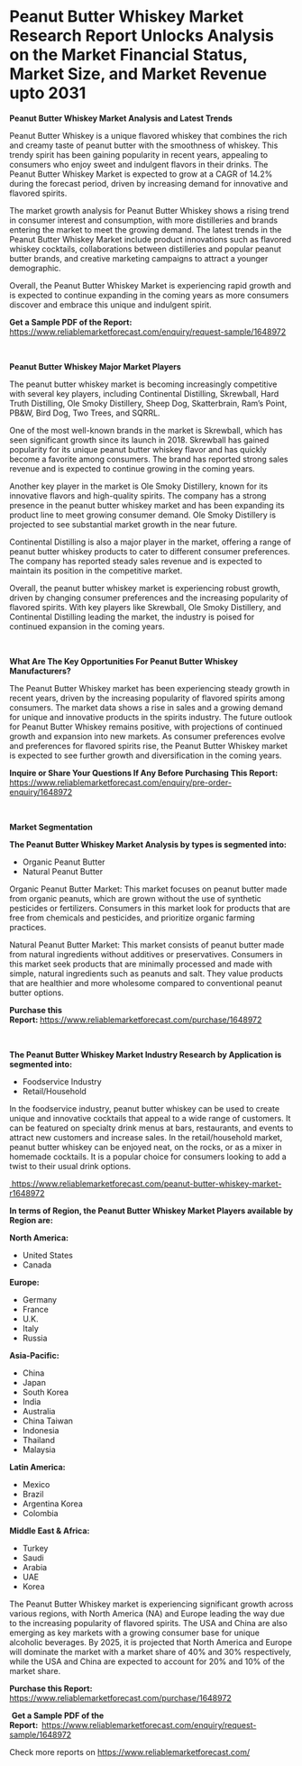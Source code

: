 <p><h1>Peanut Butter Whiskey Market Research Report Unlocks Analysis on the Market Financial Status, Market Size, and Market Revenue upto 2031</h1></p><p><strong>Peanut Butter Whiskey Market Analysis and Latest Trends</strong></p>
<p><p>Peanut Butter Whiskey is a unique flavored whiskey that combines the rich and creamy taste of peanut butter with the smoothness of whiskey. This trendy spirit has been gaining popularity in recent years, appealing to consumers who enjoy sweet and indulgent flavors in their drinks. The Peanut Butter Whiskey Market is expected to grow at a CAGR of 14.2% during the forecast period, driven by increasing demand for innovative and flavored spirits.</p><p>The market growth analysis for Peanut Butter Whiskey shows a rising trend in consumer interest and consumption, with more distilleries and brands entering the market to meet the growing demand. The latest trends in the Peanut Butter Whiskey Market include product innovations such as flavored whiskey cocktails, collaborations between distilleries and popular peanut butter brands, and creative marketing campaigns to attract a younger demographic.</p><p>Overall, the Peanut Butter Whiskey Market is experiencing rapid growth and is expected to continue expanding in the coming years as more consumers discover and embrace this unique and indulgent spirit.</p></p>
<p><strong>Get a Sample PDF of the Report:&nbsp;</strong> <a href="https://www.reliablemarketforecast.com/enquiry/request-sample/1648972">https://www.reliablemarketforecast.com/enquiry/request-sample/1648972</a></p>
<p>&nbsp;</p>
<p><strong>Peanut Butter Whiskey Major Market Players</strong></p>
<p><p>The peanut butter whiskey market is becoming increasingly competitive with several key players, including Continental Distilling, Skrewball, Hard Truth Distilling, Ole Smoky Distillery, Sheep Dog, Skatterbrain, Ram’s Point, PB&W, Bird Dog, Two Trees, and SQRRL. </p><p>One of the most well-known brands in the market is Skrewball, which has seen significant growth since its launch in 2018. Skrewball has gained popularity for its unique peanut butter whiskey flavor and has quickly become a favorite among consumers. The brand has reported strong sales revenue and is expected to continue growing in the coming years.</p><p>Another key player in the market is Ole Smoky Distillery, known for its innovative flavors and high-quality spirits. The company has a strong presence in the peanut butter whiskey market and has been expanding its product line to meet growing consumer demand. Ole Smoky Distillery is projected to see substantial market growth in the near future.</p><p>Continental Distilling is also a major player in the market, offering a range of peanut butter whiskey products to cater to different consumer preferences. The company has reported steady sales revenue and is expected to maintain its position in the competitive market.</p><p>Overall, the peanut butter whiskey market is experiencing robust growth, driven by changing consumer preferences and the increasing popularity of flavored spirits. With key players like Skrewball, Ole Smoky Distillery, and Continental Distilling leading the market, the industry is poised for continued expansion in the coming years.</p></p>
<p>&nbsp;</p>
<p><strong>What Are The Key Opportunities For Peanut Butter Whiskey Manufacturers?</strong></p>
<p><p>The Peanut Butter Whiskey market has been experiencing steady growth in recent years, driven by the increasing popularity of flavored spirits among consumers. The market data shows a rise in sales and a growing demand for unique and innovative products in the spirits industry. The future outlook for Peanut Butter Whiskey remains positive, with projections of continued growth and expansion into new markets. As consumer preferences evolve and preferences for flavored spirits rise, the Peanut Butter Whiskey market is expected to see further growth and diversification in the coming years.</p></p>
<p><strong>Inquire or Share Your Questions If Any Before Purchasing This Report:</strong> <a href="https://www.reliablemarketforecast.com/enquiry/pre-order-enquiry/1648972">https://www.reliablemarketforecast.com/enquiry/pre-order-enquiry/1648972</a></p>
<p>&nbsp;</p>
<p><strong>Market Segmentation</strong></p>
<p><strong>The Peanut Butter Whiskey Market Analysis by types is segmented into:</strong></p>
<p><ul><li>Organic Peanut Butter</li><li>Natural Peanut Butter</li></ul></p>
<p><p>Organic Peanut Butter Market: This market focuses on peanut butter made from organic peanuts, which are grown without the use of synthetic pesticides or fertilizers. Consumers in this market look for products that are free from chemicals and pesticides, and prioritize organic farming practices.</p><p>Natural Peanut Butter Market: This market consists of peanut butter made from natural ingredients without additives or preservatives. Consumers in this market seek products that are minimally processed and made with simple, natural ingredients such as peanuts and salt. They value products that are healthier and more wholesome compared to conventional peanut butter options.</p></p>
<p><strong>Purchase this Report:&nbsp;</strong><a href="https://www.reliablemarketforecast.com/purchase/1648972">https://www.reliablemarketforecast.com/purchase/1648972</a></p>
<p>&nbsp;</p>
<p><strong>The Peanut Butter Whiskey Market Industry Research by Application is segmented into:</strong></p>
<p><ul><li>Foodservice Industry</li><li>Retail/Household</li></ul></p>
<p><p>In the foodservice industry, peanut butter whiskey can be used to create unique and innovative cocktails that appeal to a wide range of customers. It can be featured on specialty drink menus at bars, restaurants, and events to attract new customers and increase sales. In the retail/household market, peanut butter whiskey can be enjoyed neat, on the rocks, or as a mixer in homemade cocktails. It is a popular choice for consumers looking to add a twist to their usual drink options.</p></p>
<p><a href="https://www.reliablemarketforecast.com/peanut-butter-whiskey-market-r1648972">&nbsp;https://www.reliablemarketforecast.com/peanut-butter-whiskey-market-r1648972</a></p>
<p><strong>In terms of Region, the Peanut Butter Whiskey Market Players available by Region are:</strong></p>
<p>
    <p> <strong> North America: </strong>
        <ul>
            <li>United States</li>
            <li>Canada</li>
        </ul>
        </p> 
    <p> <strong> Europe: </strong>
        <ul>
            <li>Germany</li>
            <li>France</li>
            <li>U.K.</li>
            <li>Italy</li>
            <li>Russia</li>
        </ul>
        </p> 
    <p> <strong> Asia-Pacific: </strong>
        <ul>
            <li>China</li>
            <li>Japan</li>
            <li>South Korea</li>
            <li>India</li>
            <li>Australia</li>
            <li>China Taiwan</li>
            <li>Indonesia</li>
            <li>Thailand</li>
            <li>Malaysia</li>
        </ul>
        </p> 
    <p> <strong> Latin America: </strong>
        <ul>
            <li>Mexico</li>
            <li>Brazil</li>
            <li>Argentina Korea</li>
            <li>Colombia</li>
        </ul>
        </p> 
    <p> <strong> Middle East & Africa: </strong>
        <ul>
            <li>Turkey</li>
            <li>Saudi</li>
            <li>Arabia</li>
            <li>UAE</li>
            <li>Korea</li>
        </ul>
    </p>
    </p>
<p><p>The Peanut Butter Whiskey market is experiencing significant growth across various regions, with North America (NA) and Europe leading the way due to the increasing popularity of flavored spirits. The USA and China are also emerging as key markets with a growing consumer base for unique alcoholic beverages. By 2025, it is projected that North America and Europe will dominate the market with a market share of 40% and 30% respectively, while the USA and China are expected to account for 20% and 10% of the market share.</p></p>
<p><strong>Purchase this Report: </strong><a href="https://www.reliablemarketforecast.com/purchase/1648972">https://www.reliablemarketforecast.com/purchase/1648972</a></p>
<p>&nbsp;<strong>Get a Sample PDF of the Report:&nbsp;&nbsp;</strong><a href="https://www.reliablemarketforecast.com/enquiry/request-sample/1648972">https://www.reliablemarketforecast.com/enquiry/request-sample/1648972</a></p>
<p><strong></strong></p>
<p>Check more reports on <a href="https://www.reliablemarketforecast.com/">https://www.reliablemarketforecast.com/</a></p>